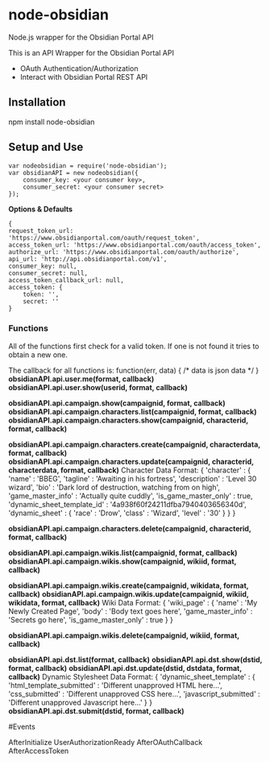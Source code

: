 ﻿# node-obsidian
Node.js wrapper for the Obsidian Portal API

This is an API Wrapper for the Obsidian Portal API
* OAuth Authentication/Authorization 
* Interact with Obsidian Portal REST API

## Installation
npm install node-obsidian

## Setup and Use
	
	var nodeobsidian = require('node-obsidian');
	var obsidianAPI = new nodeobsidian({
		consumer_key: <your consumer key>,
		consumer_secret: <your consumer secret>
	});

**Options & Defaults**

	{
	request_token_url: 'https://www.obsidianportal.com/oauth/request_token',
    access_token_url: 'https://www.obsidianportal.com/oauth/access_token',
    authorize_url: 'https://www.obsidianportal.com/oauth/authorize',
    api_url: 'http://api.obsidianportal.com/v1',
    consumer_key: null,
    consumer_secret: null,
    access_token_callback_url: null,
    access_token: {
		token: '',
        secret: ''
    }

### Functions

All of the functions first check for a valid token.  If one is not found it tries to obtain a new one.

The callback for all functions is:
    function(err, data) {
        /* data is json data */
    }
**obsidianAPI.api.user.me(format, callback)**
**obsidianAPI.api.user.show(userid, format, callback)**  

**obsidianAPI.api.campaign.show(campaignid, format, callback)**
**obsidianAPI.api.campaign.characters.list(campaignid, format, callback)**
**obsidianAPI.api.campaign.characters.show(campaignid, characterid, format, callback)**

**obsidianAPI.api.campaign.characters.create(campaignid, characterdata, format, callback)**
**obsidianAPI.api.campaign.characters.update(campaignid, characterid, characterdata, format, callback)**
	Character Data Format:
	{
		'character' : 
		{
			'name' : 'BBEG',
			'tagline' : 'Awaiting in his fortress',
			'description' : 'Level 30 wizard',
			'bio' : 'Dark lord of destruction, watching from on high',
			'game_master_info' : 'Actually quite cuddly',
			'is_game_master_only' : true,
			'dynamic_sheet_template_id' : '4a938f60f24211dfba7940403656340d',
			'dynamic_sheet' : {
				'race' : 'Drow',
				'class' : 'Wizard',
				'level' : '30'
			}
		}
	}

**obsidianAPI.api.campaign.characters.delete(campaignid, characterid, format, callback)**

**obsidianAPI.api.campaign.wikis.list(campaignid, format, callback)**
**obsidianAPI.api.campaign.wikis.show(campaignid, wikiid, format, callback)**

**obsidianAPI.api.campaign.wikis.create(campaignid, wikidata, format, callback)**
**obsidianAPI.api.campaign.wikis.update(campaignid, wikiid, wikidata, format, callback)**
	Wiki Data Format:
	{
		'wiki_page' : 
		{
			'name' : 'My Newly Created Page',
			'body' : 'Body text goes here',
			'game_master_info' : 'Secrets go here',
			'is_game_master_only' : true
		}
	}

**obsidianAPI.api.campaign.wikis.delete(campaignid, wikiid, format, callback)**

**obsidianAPI.api.dst.list(format, callback)**
**obsidianAPI.api.dst.show(dstid, format, callback)**
**obsidianAPI.api.dst.update(dstid, dstdata, format, callback)**
	Dynamic Stylesheet Data Format:
	{
		'dynamic_sheet_template' : 
		{
			'html_template_submitted' : 'Different unapproved HTML here...',
			'css_submitted' : 'Different unapproved CSS here...',
			'javascript_submitted' : 'Different unapproved Javascript here...'
		}
	}
**obsidianAPI.api.dst.submit(dstid, format, callback)**

#Events

AfterInitialize
UserAuthorizationReady
AfterOAuthCallback
AfterAccessToken
